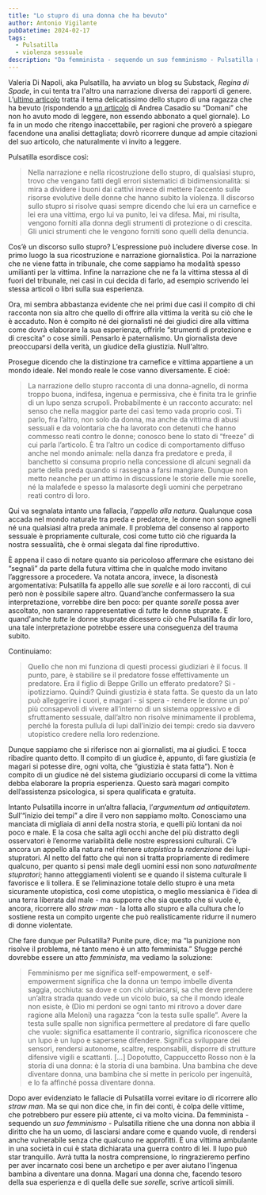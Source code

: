 ```yaml
---
title: "Lo stupro di una donna che ha bevuto"
author: Antonio Vigilante
pubDatetime: 2024-02-17
tags: 
  - Pulsatilla
  - violenza sessuale
description: "Da femminista - sequendo un suo femminismo - Pulsatilla ritiene che una donna non abbia il diritto che ha un uomo, di lasciarsi andare come e quando vuole, di rendersi anche vulnerabile senza che qualcuno ne approfitti. È una vittima ambulante in una società in cui è stata dichiarata una guerra contro di lei. Il lupo può star tranquillo. Avrà tutta la nostra comprensione, lo ringrazieremo perfino per aver incarnato così bene un archetipo e per aver aiutano l’ingenua bambina a diventare una donna. Magari una donna che, facendo tesoro della sua esperienza e di quella delle sue sorelle, scrive articoli simili."
---
```


Valeria Di Napoli, aka Pulsatilla, ha avviato un blog su Substack, _Regina di Spade_, in cui tenta tra l'altro una narrazione diversa dei rapporti di genere. L’[ultimo articolo](https://pulsatilla.substack.com/p/quando-la-vittima-ha-bevuto) tratta il tema delicatissimo dello stupro di una ragazza che ha bevuto (rispondendo a [un articolo](https://www.editorialedomani.it/fatti/dai-giornali-ai-tribunali-come-combattere-la-cultura-dello-stupro-jqyk396y) di Andrea Casadio su “Domani” che non ho avuto modo di leggere, non essendo abbonato a quel giornale). Lo fa in un modo che ritengo inaccettabile, per ragioni che proverò a spiegare facendone una analisi dettagliata; dovrò ricorrere dunque ad ampie citazioni del suo articolo, che naturalmente vi invito a leggere.

Pulsatilla esordisce così:

> Nella narrazione e nella ricostruzione dello stupro, di qualsiasi stupro, trovo che vengano fatti degli errori sistematici di bidimensionalità: si mira a dividere i buoni dai cattivi invece di mettere l’accento sulle risorse evolutive delle donne che hanno subìto la violenza. Il discorso sullo stupro si risolve quasi sempre dicendo che lui era un carnefice e lei era una vittima, ergo lui va punito, lei va difesa. Mai, mi risulta, vengono forniti alla donna degli strumenti di protezione o di crescita. Gli unici strumenti che le vengono forniti sono quelli della denuncia.

Cos’è un discorso sullo stupro? L’espressione può includere diverse cose. In primo luogo la sua ricostruzione e narrazione giornalistica. Poi la narrazione che ne viene fatta in tribunale, che come sappiamo ha modalità spesso umilianti per la vittima. Infine la narrazione che ne fa la vittima stessa al di fuori del tribunale, nei casi in cui decida di farlo, ad esempio scrivendo lei stessa articoli o libri sulla sua esperienza. 

Ora, mi sembra abbastanza evidente che nei primi due casi il compito di chi racconta non sia altro che quello di offrire alla vittima la verità su ciò che le è accaduto. Non è compito né dei giornalisti né dei giudici dire alla vittima come dovrà elaborare la sua esperienza, offrirle “strumenti di protezione e di crescita” o cose simili. Pensarlo è paternalismo. Un giornalista deve preoccuparsi della verità, un giudice della giustizia. Null'altro.

Prosegue dicendo che la distinzione tra carnefice e vittima appartiene a un mondo ideale. Nel mondo reale le cose vanno diversamente. E cioè:

> La narrazione dello stupro racconta di una donna-agnello, di norma troppo buona, indifesa, ingenua e permissiva, che è finita tra le grinfie di un lupo senza scrupoli. Probabilmente è un racconto accurato: nel senso che nella maggior parte dei casi temo vada proprio così. Ti parlo, fra l’altro, non solo da donna, ma anche da vittima di abusi sessuali e da volontaria che ha lavorato con detenuti che hanno commesso reati contro le donne; conosco bene lo stato di “freeze” di cui parla l’articolo. È tra l’altro un codice di comportamento diffuso anche nel mondo animale: nella danza fra predatore e preda, il banchetto si consuma proprio nella concessione di alcuni segnali da parte della preda quando si rassegna a farsi mangiare. Dunque non metto neanche per un attimo in discussione le storie delle mie sorelle, né la malafede e spesso la malasorte degli uomini che perpetrano reati contro di loro.

Qui va segnalata intanto una fallacia, l’_appello alla natura_. Qualunque cosa accada nel mondo naturale tra preda e predatore, le donne non sono agnelli né una qualsiasi altra preda animale. Il problema del consenso al rapporto sessuale è propriamente culturale, così come tutto ciò che riguarda la nostra sessualità, che è ormai slegata dal fine riproduttivo.

È appena il caso di notare quanto sia pericoloso affermare che esistano dei “segnali” da parte della futura vittima che in qualche modo invitano l’aggressore a procedere. Va notata ancora, invece, la disonestà argomentativa: Pulsatilla fa appello alle sue _sorelle_ e ai loro racconti, di cui però non è possibile sapere altro. Quand’anche confermassero la sua interpretazione, vorrebbe dire ben poco: per quante _sorelle_ possa aver ascoltato, non saranno rappresentative di _tutte_ le donne stuprate. E quand'anche _tutte_ le donne stuprate dicessero ciò che Pulsatilla fa dir loro, una tale interpretazione potrebbe essere una conseguenza del trauma subito.

Continuiamo:

> Quello che non mi funziona di questi processi giudiziari è il focus. Il punto, pare, è stabilire se il predatore fosse effettivamente un predatore. Era il figlio di Beppe Grillo un efferato predatore? Sì - ipotizziamo. Quindi? Quindi giustizia è stata fatta. Se questo da un lato può alleggerire i cuori, e magari - si spera - rendere le donne un po’ più consapevoli di vivere all’interno di un sistema oppressivo e di sfruttamento sessuale, dall’altro non risolve minimamente il problema, perché la foresta pullula di lupi dall’inizio dei tempi: credo sia davvero utopistico credere nella loro redenzione.

Dunque sappiamo che si riferisce non ai giornalisti, ma ai giudici. E tocca ribadire quanto detto. Il compito di un giudice è, appunto, di fare giustizia (e magari si potesse dire, ogni volta, che “giustizia è stata fatta”). Non è compito di un giudice né del sistema giudiziario occuparsi di come la vittima debba elaborare la propria esperienza. Questo sarà magari compito dell’assistenza psicologica, si spera qualificata e gratuita.

Intanto Pulsatilla incorre in un’altra fallacia, l’_argumentum ad antiquitatem_. Sull’“inizio dei tempi” a dire il vero non sappiamo molto. Conosciamo una manciata di migliaia di anni della nostra storia, e quelli più lontani da noi poco e male. E la cosa che salta agli occhi anche del più distratto degli osservatori è l’enorme variabilità delle nostre espressioni culturali. C’è ancora un appello alla natura nel ritenere _utopistica_ la _redenzione_ dei lupi-stupratori. Al netto del fatto che qui non si tratta propriamente di redimere qualcuno, per quanto si pensi male degli uomini essi non sono _naturalmente stupratori_; hanno atteggiamenti violenti se e quando il sistema culturale li favorisce e li tollera. E se l’eliminazione totale dello stupro è una meta sicuramente utopistica, così come utopistica, o meglio messianica è l’idea di una terra liberata dal male - ma supporre che sia questo che si vuole è, ancora, ricorrere allo _straw man_ - la lotta allo stupro e alla cultura che lo sostiene resta un compito urgente che può realisticamente ridurre il numero di donne violentate.

Che fare dunque per Pulsatilla? Punite pure, dice; ma “la punizione non risolve il problema, né tanto meno è un atto femminista.” Sfugge perché dovrebbe essere un atto _femminista_, ma vediamo la soluzione:

> Femminismo per me significa self-empowerment, e self-empowerment significa che la donna un tempo imbelle diventa saggia, occhiuta: sa dove e con chi ubriacarsi, sa che deve prendere un’altra strada quando vede un vicolo buio, sa che il mondo ideale non esiste, è (Dio mi perdoni se ogni tanto mi ritrovo a dover dare ragione alla Meloni) una ragazza “con la testa sulle spalle”. Avere la testa sulle spalle non significa permettere al predatore di fare quello che vuole: significa esattamente il contrario, significa riconoscere che un lupo è un lupo e sapersene difendere. Significa sviluppare dei sensori, rendersi autonome, scaltre, responsabili, disporre di strutture difensive vigili e scattanti. \[...\] Dopotutto, Cappuccetto Rosso non è la storia di una donna: è la storia di una bambina. Una bambina che deve diventare donna, una bambina che si mette in pericolo per ingenuità, e lo fa affinché possa diventare donna.

Dopo aver evidenziato le fallacie di Pulsatilla vorrei evitare io di ricorrere allo _straw man_. Ma se qui non dice che, in fin dei conti, è colpa delle vittime, che potrebbero pur essere più attente, ci va molto vicina. Da femminista - sequendo un _suo femminismo_ - Pulsatilla ritiene che una donna non abbia il diritto che ha un uomo, di lasciarsi andare come e quando vuole, di rendersi anche vulnerabile senza che qualcuno ne approfitti. È una vittima ambulante in una società in cui è stata dichiarata una guerra contro di lei. Il lupo può star tranquillo. Avrà tutta la nostra comprensione, lo ringrazieremo perfino per aver incarnato così bene un archetipo e per aver aiutano l’ingenua bambina a diventare una donna. Magari una donna che, facendo tesoro della sua esperienza e di quella delle sue _sorelle_, scrive articoli simili.

 
